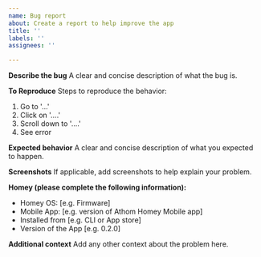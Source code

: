 ```yaml
---
name: Bug report
about: Create a report to help improve the app
title: ''
labels: ''
assignees: ''

---
```


**Describe the bug**
A clear and concise description of what the bug is.

**To Reproduce**
Steps to reproduce the behavior:
1. Go to '...'
2. Click on '....'
3. Scroll down to '....'
4. See error

**Expected behavior**
A clear and concise description of what you expected to happen.

**Screenshots**
If applicable, add screenshots to help explain your problem.

**Homey (please complete the following information):**
 - Homey OS: [e.g. Firmware]
 - Mobile App: [e.g. version of Athom Homey Mobile app]
 - Installed from [e.g. CLI or App store]
 - Version of the App [e.g. 0.2.0]

**Additional context**
Add any other context about the problem here.
